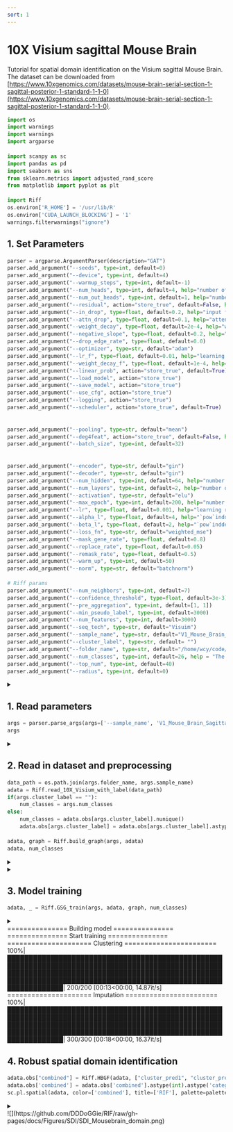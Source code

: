 ```yaml
---
sort: 1
---
```


# 10X Visium sagittal Mouse Brain

Tutorial for spatial domain identification on the Visium sagittal Mouse Brain. The dataset can be downloaded from [https://www.10xgenomics.com/datasets/mouse-brain-serial-section-1-sagittal-posterior-1-standard-1-1-0](https://www.10xgenomics.com/datasets/mouse-brain-serial-section-1-sagittal-posterior-1-standard-1-1-0).

```python
import os
import warnings
import warnings
import argparse

import scanpy as sc
import pandas as pd
import seaborn as sns
from sklearn.metrics import adjusted_rand_score
from matplotlib import pyplot as plt

import Riff
os.environ['R_HOME'] = '/usr/lib/R'
os.environ['CUDA_LAUNCH_BLOCKING'] = '1'
warnings.filterwarnings("ignore")
```

## 1. Set Parameters

```python
parser = argparse.ArgumentParser(description="GAT")
parser.add_argument("--seeds", type=int, default=0)
parser.add_argument("--device", type=int, default=4)
parser.add_argument("--warmup_steps", type=int, default=-1)
parser.add_argument("--num_heads", type=int, default=4, help="number of hidden attention heads")
parser.add_argument("--num_out_heads", type=int, default=1, help="number of output attention heads")
parser.add_argument("--residual", action="store_true", default=False, help="use residual connection")
parser.add_argument("--in_drop", type=float, default=0.2, help="input feature dropout")
parser.add_argument("--attn_drop", type=float, default=0.1, help="attention dropout")
parser.add_argument("--weight_decay", type=float, default=2e-4, help="weight decay")
parser.add_argument("--negative_slope", type=float, default=0.2, help="the negative slope of leaky relu for GAT")
parser.add_argument("--drop_edge_rate", type=float, default=0.0)
parser.add_argument("--optimizer", type=str, default="adam")
parser.add_argument("--lr_f", type=float, default=0.01, help="learning rate for evaluation")
parser.add_argument("--weight_decay_f", type=float, default=1e-4, help="weight decay for evaluation")
parser.add_argument("--linear_prob", action="store_true", default=True)
parser.add_argument("--load_model", action="store_true")
parser.add_argument("--save_model", action="store_true")
parser.add_argument("--use_cfg", action="store_true")
parser.add_argument("--logging", action="store_true")
parser.add_argument("--scheduler", action="store_true", default=True)


parser.add_argument("--pooling", type=str, default="mean")
parser.add_argument("--deg4feat", action="store_true", default=False, help="use node degree as input feature")
parser.add_argument("--batch_size", type=int, default=32)


parser.add_argument("--encoder", type=str, default="gin")
parser.add_argument("--decoder", type=str, default="gin")
parser.add_argument("--num_hidden", type=int, default=64, help="number of hidden units")
parser.add_argument("--num_layers", type=int, default=2, help="number of hidden layers")
parser.add_argument("--activation", type=str, default="elu")
parser.add_argument("--max_epoch", type=int, default=200, help="number of training epochs")
parser.add_argument("--lr", type=float, default=0.001, help="learning rate")
parser.add_argument("--alpha_l", type=float, default=4, help="`pow`inddex for `sce` loss")
parser.add_argument("--beta_l", type=float, default=2, help="`pow`inddex for `weighted_mse` loss")   
parser.add_argument("--loss_fn", type=str, default="weighted_mse")
parser.add_argument("--mask_gene_rate", type=float, default=0.8)
parser.add_argument("--replace_rate", type=float, default=0.05)
parser.add_argument("--remask_rate", type=float, default=0.5)
parser.add_argument("--warm_up", type=int, default=50)
parser.add_argument("--norm", type=str, default="batchnorm")

# Riff params
parser.add_argument("--num_neighbors", type=int, default=7)
parser.add_argument("--confidence_threshold", type=float, default=3e-3)
parser.add_argument("--pre_aggregation", type=int, default=[1, 1]) 
parser.add_argument("--min_pseudo_label", type=int, default=3000)
parser.add_argument("--num_features", type=int, default=3000)
parser.add_argument("--seq_tech", type=str, default="Visuim")
parser.add_argument("--sample_name", type=str, default="V1_Mouse_Brain_Sagittal_Posterior")
parser.add_argument("--cluster_label", type=str, default= "")
parser.add_argument("--folder_name", type=str, default="/home/wcy/code/datasets/10X/")  
parser.add_argument("--num_classes", type=int, default=26, help = "The number of clusters")
parser.add_argument("--top_num", type=int, default=40)
parser.add_argument("--radius", type=int, default=0)
```
<details>
<summary> </summary>
_StoreAction(option_strings=['--radius'], dest='radius', nargs=None, const=None, default=0, type=<class 'int'>, choices=None, help=None, metavar=None)
</details>



## 1. Read parameters
```python
args = parser.parse_args(args=['--sample_name', 'V1_Mouse_Brain_Sagittal_Posterior']) 
args
```

<details>
<summary> </summary>
Namespace(activation='elu', alpha_l=4, attn_drop=0.1, batch_size=32, beta_l=2, cluster_label='', confidence_threshold=0.003, decoder='gin', deg4feat=False, device=4, drop_edge_rate=0.0, encoder='gin', folder_name='/home/wcy/code/datasets/10X/', in_drop=0.2, linear_prob=True, load_model=False, logging=False, loss_fn='weighted_mse', lr=0.001, lr_f=0.01, mask_gene_rate=0.8, max_epoch=200, min_pseudo_label=3000, negative_slope=0.2, norm='batchnorm', num_classes=26, num_features=3000, num_heads=4, num_hidden=64, num_layers=2, num_neighbors=7, num_out_heads=1, optimizer='adam', pooling='mean', pre_aggregation=[1, 1], radius=0, remask_rate=0.5, replace_rate=0.05, residual=False, sample_name='V1_Mouse_Brain_Sagittal_Posterior', save_model=False, scheduler=True, seeds=0, seq_tech='Visuim', top_num=40, use_cfg=False, warm_up=50, warmup_steps=-1, weight_decay=0.0002, weight_decay_f=0.0001)
</details>

## 2. Read in dataset and preprocessing
```python
data_path = os.path.join(args.folder_name, args.sample_name)
adata = Riff.read_10X_Visium_with_label(data_path)
if(args.cluster_label == ""):
    num_classes = args.num_classes
else:
    num_classes = adata.obs[args.cluster_label].nunique()
    adata.obs[args.cluster_label] = adata.obs[args.cluster_label].astype('category')
    
adata, graph = Riff.build_graph(args, adata)
adata, num_classes
```
<details>
<summary> </summary>
=============== Contructing graph =================  <br>
2024-05-17 15:10:04,616 - INFO - cffi mode is CFFI_MODE.ANY <br>
2024-05-17 15:10:04,640 - INFO - R home found: /usr/lib/R <br>
2024-05-17 15:10:04,801 - INFO - R library path: /usr/lib/R/lib:/usr/lib/ x86_64-linux-gnu:/usr/lib/jvm/default-java/lib/server:/usr/local/cuda/lib64: <br>
2024-05-17 15:10:04,803 - INFO - LD_LIBRARY_PATH: /usr/local/cuda/lib64 <br>
2024-05-17 15:10:04,806 - INFO - Default options to initialize R: rpy2, --quiet, --no-save <br>
2024-05-17 15:10:04,968 - INFO - R is already initialized. No need to initialize. <br>
2024-05-17 15:10:04,979 - WARNING - R[write to console]:        <br>             __           __ 
   ____ ___  _____/ /_  _______/ /_
  / __ `__ \/ ___/ / / / / ___/ __/
 / / / / / / /__/ / /_/ (__  ) /_  
/_/ /_/ /_/\___/_/\__,_/____/\__/   version 6.0.1  <br>
Type 'citation("mclust")' for citing this R package in publications. <br>

fitting ... <br>
  |======================================================================| 100% <br>
fitting ... <br>
  |======================================================================| 100% <br>
</details>

<details>
<summary> </summary>
(AnnData object with n_obs × n_vars = 3355 × 3000
     obs: 'in_tissue', 'array_row', 'array_col', 'imagecol', 'imagerow', 'pseudo_label', 'uncertainty', 'pseudo_label_scaled', 'uncertainty_scaled'
     var: 'gene_ids', 'feature_types', 'genome', 'n_cells', 'highly_variable', 'highly_variable_rank', 'means', 'variances', 'variances_norm', 'mean', 'std'
     uns: 'spatial', 'hvg', 'log1p'
     obsm: 'spatial', 'emb_pca', 'mclust_prob', 'mclust_prob_scaled',
 26)
</details>

## 3. Model training
```python
adata, _ = Riff.GSG_train(args, adata, graph, num_classes)
```

<details>
<summary> <summary>
=============== Building model =============== <br>
=============== Start training =============== <br>
===================== Clustering ======================= <br>
100%|█████████████████████████████████████████████████████████████████████████████████████████████████████████████████████████████████████████████████████████████████████████████████████████████████████████████████████| 200/200 [00:13<00:00, 14.87it/s] <br>
===================== Imputation ======================= <br>
100%|█████████████████████████████████████████████████████████████████████████████████████████████████████████████████████████████████████████████████████████████████████████████████████████████████████████████████████| 300/300 [00:18<00:00, 16.37it/s]
</details>

## 4. Robust spatial domain identification
```python
adata.obs["combined"] = Riff.HBGF(adata, ["cluster_pred1", "cluster_pred2"], num_classes, top_num=args.top_num)
adata.obs['combined'] = adata.obs['combined'].astype(int).astype('category')
sc.pl.spatial(adata, color=['combined'], title=['RIF'], palette=palette, s=10, frameon=False)
```
<details>
<summary> </summary>
=================== Combining Result =================== <br>
... storing 'feature_types' as categorical <br>
... storing 'genome' as categorical 
</details>
![](https://github.com/DDDoGGie/RIF/raw/gh-pages/docs/Figures/SDI/SDI_Mousebrain_domain.png)